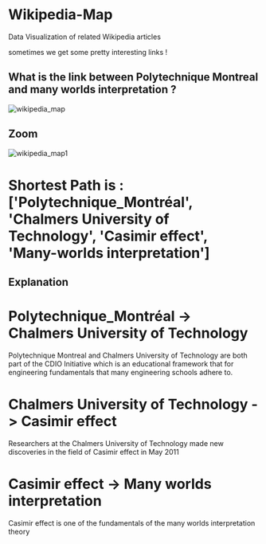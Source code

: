 # Wikipedia-Map


Data Visualization of related Wikipedia articles

sometimes we get some pretty interesting links !


## What is the link between Polytechnique Montreal and many worlds interpretation ?
![wikipedia_map](https://user-images.githubusercontent.com/46466791/52908057-dbaec980-326d-11e9-8000-6eb30f2de909.png)
## Zoom
![wikipedia_map1](https://user-images.githubusercontent.com/46466791/52908074-65f72d80-326e-11e9-8650-ea927b01bd8b.png)

# Shortest Path is : ['Polytechnique_Montréal', 'Chalmers University of Technology', 'Casimir effect', 'Many-worlds interpretation']

 


## Explanation 
# Polytechnique_Montréal -> Chalmers University of Technology
Polytechnique Montreal and Chalmers University of Technology are both part of the CDIO Initiative which is an educational framework that for engineering fundamentals that many engineering schools adhere to.

# Chalmers University of Technology -> Casimir effect
Researchers at the Chalmers University of Technology made new discoveries in the field of Casimir effect in May 2011 

# Casimir effect -> Many worlds interpretation

Casimir effect is one of the fundamentals of the many worlds interpretation theory 




 
